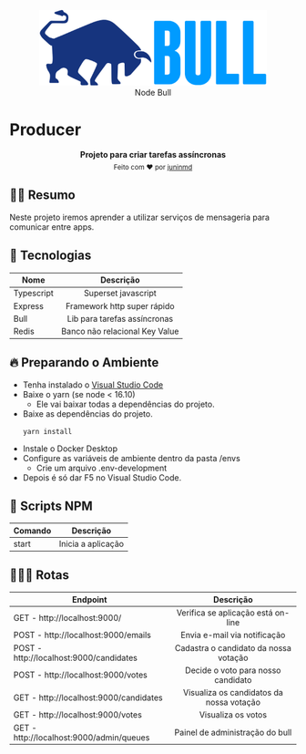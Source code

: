 <p align="center">
  <img src="https://raw.githubusercontent.com/OptimalBits/bull/HEAD/support/logo@2x.png" alt="w3tec" width="400" />
  <br>
  <label>Node Bull </label>
</p>

# Producer

<p align="center">
  <b>Projeto para criar tarefas assíncronas</b></br>
  <sub>Feito com ❤️ por <a href="https://github.com/juninmd">juninmd</a></a></sub>
</p>

## ✋🏻 Resumo
Neste projeto iremos aprender a utilizar serviços de mensageria para comunicar entre apps.

## 🚀 Tecnologias
| Nome      | Descrição          |
| ------------- |:-------------:|
| Typescript    | Superset javascript     |
| Express    | Framework http super rápido      |
| Bull    | Lib para tarefas assíncronas      |
| Redis    | Banco não relacional Key Value      |

## 🔥 Preparando o Ambiente
* Tenha instalado o [Visual Studio Code](https://code.visualstudio.com/)
* Baixe o yarn (se node < 16.10)
  * Ele vai baixar todas a dependências do projeto.
* Baixe as dependências do projeto.
  ```
  yarn install
  ```
* Instale o Docker Desktop
* Configure as variáveis de ambiente dentro da pasta /envs
  * Crie um arquivo .env-development
* Depois é só dar F5 no Visual Studio Code.

## 📝 Scripts NPM
| Comando      | Descrição          |
| ------------- |:-------------:|
| start    |Inicia a aplicação   |


## 👨🏼‍💻 Rotas
| Endpoint      | Descrição          |
| ------------- |:-------------:|
| GET - http://localhost:9000/    | Verifica se aplicação está on-line |
| POST - http://localhost:9000/emails   | Envia e-mail via notificação |
| POST - http://localhost:9000/candidates    | Cadastra o candidato da nossa votação |
| POST - http://localhost:9000/votes    | Decide o voto para nosso candidato |
| GET - http://localhost:9000/candidates    | Visualiza os candidatos da nossa votação |
| GET - http://localhost:9000/votes    | Visualiza os votos |
| GET - http://localhost:9000/admin/queues    | Painel de administração do bull |